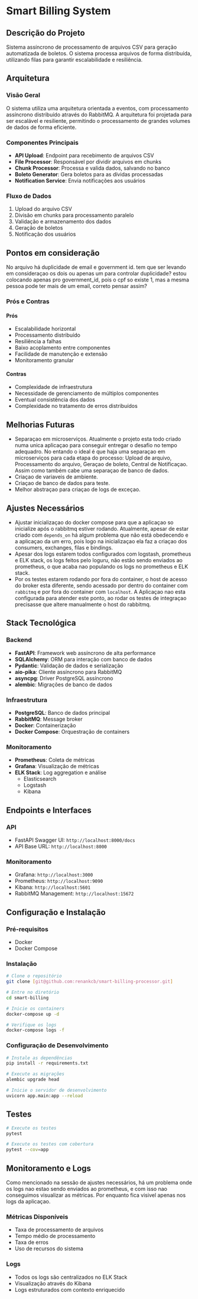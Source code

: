 # Smart Billing System

## Descrição do Projeto
Sistema assíncrono de processamento de arquivos CSV para geração automatizada de boletos. O sistema processa arquivos de forma distribuída, utilizando filas para garantir escalabilidade e resiliência.

## Arquitetura

### Visão Geral
O sistema utiliza uma arquitetura orientada a eventos, com processamento assíncrono distribuído através do RabbitMQ. A arquitetura foi projetada para ser escalável e resiliente, permitindo o processamento de grandes volumes de dados de forma eficiente.

### Componentes Principais
- **API Upload**: Endpoint para recebimento de arquivos CSV
- **File Processor**: Responsável por dividir arquivos em chunks
- **Chunk Processor**: Processa e valida dados, salvando no banco
- **Boleto Generator**: Gera boletos para as dívidas processadas
- **Notification Service**: Envia notificações aos usuários

### Fluxo de Dados
1. Upload do arquivo CSV
2. Divisão em chunks para processamento paralelo
3. Validação e armazenamento dos dados
4. Geração de boletos
5. Notificação dos usuários

## Pontos em consideração
No arquivo há duplicidade de email e government id. tem que ser levando em consideraçao os dois ou apenas um para controlar duplicidade?
estou colocando apenas pro government_id, pois o cpf so existe 1, mas a mesma pessoa pode ter mais de um email, correto pensar assim?

### Prós e Contras

#### Prós
- Escalabilidade horizontal
- Processamento distribuído
- Resiliência a falhas
- Baixo acoplamento entre componentes
- Facilidade de manutenção e extensão
- Monitoramento granular

#### Contras
- Complexidade de infraestrutura
- Necessidade de gerenciamento de múltiplos componentes
- Eventual consistência dos dados
- Complexidade no tratamento de erros distribuídos

## Melhorias Futuras
- Separaçao em microserviços. Atualmente o projeto esta todo criado numa unica aplicaçao para conseguir entregar o desafio no tempo adequadro. No entando o ideal é que haja uma separaçao em microserviços para cada etapa do processo: Upload de arquivo, Processamento do arquivo, Geraçao de boleto, Central de Notificaçao. Assim como também cabe uma separaçao de banco de dados.
- Criaçao de variaveis de ambiente.
- Criaçao de banco de dados para teste.
- Melhor abstraçao para criaçao de logs de exceçao. 

## Ajustes Necessários
- Ajustar inicializaçao do docker compose para que a aplicaçao so inicialize após o rabbitmq estiver rodando.
Atualmente, apesar de estar criado com `depends_on` há algum problema que não está obedecendo e a aplicaçao da um erro, pois logo na inicializaçao ela faz a criaçao dos consumers, exchanges, filas e bindings.
- Apesar dos logs estarem todos configurados com logstash, prometheus e ELK stack, os logs feitos pelo loguru, não estão sendo enviados ao prometheus, o que acaba nao populando os logs no prometheus e ELK stack.
- Por os testes estarem rodando por fora do container, o host de acesso do broker esta diferente, sendo acessado por dentro do container com `rabbitmq` e por fora do container com `localhost`. A Aplicaçao nao esta configurada para atender este ponto, ao rodar os testes de integraçao precisasse que altere manualmente o host do rabbitmq.

## Stack Tecnológica

### Backend
- **FastAPI**: Framework web assíncrono de alta performance
- **SQLAlchemy**: ORM para interação com banco de dados
- **Pydantic**: Validação de dados e serialização
- **aio-pika**: Cliente assíncrono para RabbitMQ
- **asyncpg**: Driver PostgreSQL assíncrono
- **alembic**: Migrações de banco de dados

### Infraestrutura
- **PostgreSQL**: Banco de dados principal
- **RabbitMQ**: Message broker
- **Docker**: Containerização
- **Docker Compose**: Orquestração de containers

### Monitoramento
- **Prometheus**: Coleta de métricas
- **Grafana**: Visualização de métricas
- **ELK Stack**: Log aggregation e análise
  - Elasticsearch
  - Logstash
  - Kibana

## Endpoints e Interfaces

### API
- FastAPI Swagger UI: `http://localhost:8000/docs`
- API Base URL: `http://localhost:8000`

### Monitoramento
- Grafana: `http://localhost:3000`
- Prometheus: `http://localhost:9090`
- Kibana: `http://localhost:5601`
- RabbitMQ Management: `http://localhost:15672`

## Configuração e Instalação

### Pré-requisitos
- Docker
- Docker Compose

### Instalação
```bash
# Clone o repositório
git clone [git@github.com:renankcb/smart-billing-processor.git]

# Entre no diretório
cd smart-billing

# Inicie os containers
docker-compose up -d

# Verifique os logs
docker-compose logs -f
```

### Configuração de Desenvolvimento
```bash
# Instale as dependências
pip install -r requirements.txt

# Execute as migrações
alembic upgrade head

# Inicie o servidor de desenvolvimento
uvicorn app.main:app --reload
```

## Testes
```bash
# Execute os testes
pytest

# Execute os testes com cobertura
pytest --cov=app
```

## Monitoramento e Logs 
Como mencionado na sessão de ajustes necessários, há um problema onde os logs nao estao sendo enviados ao prometheus, e com isso nao conseguimos visualizar as métricas. Por enquanto fica visivel apenas nos logs da aplicaçao.

### Métricas Disponíveis
- Taxa de processamento de arquivos
- Tempo médio de processamento
- Taxa de erros
- Uso de recursos do sistema

### Logs
- Todos os logs são centralizados no ELK Stack
- Visualização através do Kibana
- Logs estruturados com contexto enriquecido
